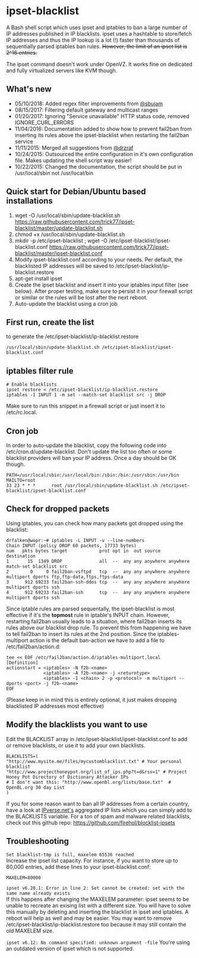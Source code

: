ipset-blacklist
===============

A Bash shell script which uses ipset and iptables to ban a large number of IP addresses published in IP blacklists. ipset uses a hashtable to store/fetch IP addresses and thus the IP lookup is a lot (!) faster than thousands of sequentially parsed iptables ban rules. ~~However, the limit of an ipset list is 2^16 entries.~~

The ipset command doesn't work under OpenVZ. It works fine on dedicated and fully virtualized servers like KVM though.

## What's new
- 05/10/2018: Added regex filter improvements from [@sbujam](https://github.com/sbujam)
- 08/15/2017: Filtering default gateway and multicast ranges
- 01/20/2017: Ignoring "Service unavailable" HTTP status code, removed IGNORE_CURL_ERRORS 
- 11/04/2016: Documentation added to show how to prevent fail2ban from inserting its rules above the ipset-blacklist when restarting the fail2ban service
- 11/11/2015: Merged all suggestions from [@drzraf](https://github.com/drzraf)
- 10/24/2015: Outsourced the entire configuration in it's own configuration file. Makes updating the shell script way easier!
- 10/22/2015: Changed the documentation, the script should be put in /usr/local/sbin not /usr/local/bin

## Quick start for Debian/Ubuntu based installations
1. wget -O /usr/local/sbin/update-blacklist.sh https://raw.githubusercontent.com/trick77/ipset-blacklist/master/update-blacklist.sh
2. chmod +x /usr/local/sbin/update-blacklist.sh
2. mkdir -p /etc/ipset-blacklist ; wget -O /etc/ipset-blacklist/ipset-blacklist.conf https://raw.githubusercontent.com/trick77/ipset-blacklist/master/ipset-blacklist.conf
2. Modify ipset-blacklist.conf according to your needs. Per default, the blacklisted IP addresses will be saved to /etc/ipset-blacklist/ip-blacklist.restore
3. apt-get install ipset
4. Create the ipset blacklist and insert it into your iptables input filter (see below). After proper testing, make sure to persist it in your firewall script or similar or the rules will be lost after the next reboot.
5. Auto-update the blacklist using a cron job

## First run, create the list
to generate the /etc/ipset-blacklist/ip-blacklist.restore
```
/usr/local/sbin/update-blacklist.sh /etc/ipset-blacklist/ipset-blacklist.conf
```

## iptables filter rule
```
# Enable blacklists
ipset restore < /etc/ipset-blacklist/ip-blacklist.restore
iptables -I INPUT 1 -m set --match-set blacklist src -j DROP
```
Make sure to run this snippet in a firewall script or just insert it to /etc/rc.local.

## Cron job
In order to auto-update the blacklist, copy the following code into /etc/cron.d/update-blacklist. Don't update the list too often or some blacklist providers will ban your IP address. Once a day should be OK though.
```
PATH=/usr/local/sbin:/usr/local/bin:/sbin:/bin:/usr/sbin:/usr/bin
MAILTO=root
33 23 * * *      root /usr/local/sbin/update-blacklist.sh /etc/ipset-blacklist/ipset-blacklist.conf
```

## Check for dropped packets
Using iptables, you can check how many packets got dropped using the blacklist:

```
drfalken@wopr:~# iptables -L INPUT -v --line-numbers
Chain INPUT (policy DROP 60 packets, 17733 bytes)
num   pkts bytes target            prot opt in  out source   destination
1       15  1349 DROP              all  --  any any anywhere anywhere     match-set blacklist src
2        0     0 fail2ban-vsftpd   tcp  --  any any anywhere anywhere     multiport dports ftp,ftp-data,ftps,ftps-data
3      912 69233 fail2ban-ssh-ddos tcp  --  any any anywhere anywhere     multiport dports ssh
4      912 69233 fail2ban-ssh      tcp  --  any any anywhere anywhere     multiport dports ssh
```
Since iptable rules are parsed sequentally, the ipset-blacklist is most effective if it's the **topmost** rule in iptable's INPUT chain. However, restarting fail2ban usually leads to a situation, where fail2ban inserts its rules above our blacklist drop rule. To prevent this from happening we have to tell fail2ban to insert its rules at the 2nd position. Since the iptables-multiport action is the default ban-action we have to add a file to /etc/fail2ban/action.d:
```
tee << EOF /etc/fail2ban/action.d/iptables-multiport.local
[Definition]
actionstart = <iptables> -N f2b-<name>
              <iptables> -A f2b-<name> -j <returntype>
              <iptables> -I <chain> 2 -p <protocol> -m multiport --dports <port> -j f2b-<name>
EOF
```
(Please keep in in mind this is entirely optional, it just makes dropping blacklisted IP addresses most effective)

## Modify the blacklists you want to use
Edit the BLACKLIST array in /etc/ipset-blacklist/ipset-blacklist.conf to add or remove blacklists, or use it to add your own blacklists.
```
BLACKLISTS=(
"http://www.mysite.me/files/mycustomblacklist.txt" # Your personal blacklist
"http://www.projecthoneypot.org/list_of_ips.php?t=d&rss=1" # Project Honey Pot Directory of Dictionary Attacker IPs
# I don't want this: "http://www.openbl.org/lists/base.txt"  # OpenBL.org 30 day List
)
```
If you for some reason want to ban all IP addresses from a certain country, have a look at [IPverse.net's](http://ipverse.net/ipblocks/data/countries/) aggregated IP lists which you can simply add to the BLACKLISTS variable. For a ton of spam and malware related blacklists, check out this github repo: https://github.com/firehol/blocklist-ipsets

## Troubleshooting

```Set blacklist-tmp is full, maxelem 65536 reached```   
Increase the ipset list capacity. For instance, if you want to store up to 80,000 entries, add these lines to your ipset-blacklist.conf:  
```
MAXELEM=80000
```

```ipset v6.20.1: Error in line 2: Set cannot be created: set with the same name already exists```   
If this happens after changing the MAXELEM parameter: ipset seems to be unable to recreate an exising list with a different size. You will have to solve this manually by deleting and inserting the blacklist in ipset and iptables. A reboot will help as well and may be easier. You may want to remove /etc/ipset-blacklist/ip-blacklist.restore too because it may still contain the old MAXELEM size.

```ipset v6.12: No command specified: unknown argument -file```
You're using an outdated version of ipset which is not supported.
